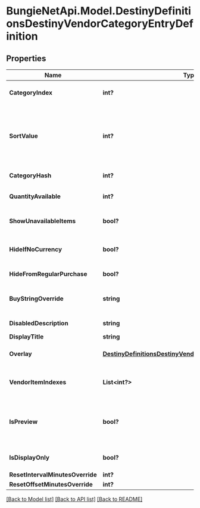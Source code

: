 # BungieNetApi.Model.DestinyDefinitionsDestinyVendorCategoryEntryDefinition
## Properties

Name | Type | Description | Notes
------------ | ------------- | ------------- | -------------
**CategoryIndex** | **int?** | The index of the category in the original category definitions for the vendor. | [optional] 
**SortValue** | **int?** | Used in sorting items in vendors... but there&#39;s a lot more to it. Just go with the order provided in the itemIndexes property on the DestinyVendorCategoryComponent instead, it should be more reliable than trying to recalculate it yourself. | [optional] 
**CategoryHash** | **int?** | The hashed identifier for the category. | [optional] 
**QuantityAvailable** | **int?** | The amount of items that will be available when this category is shown. | [optional] 
**ShowUnavailableItems** | **bool?** | If items aren&#39;t up for sale in this category, should we still show them (greyed out)? | [optional] 
**HideIfNoCurrency** | **bool?** | If you don&#39;t have the currency required to buy items from this category, should the items be hidden? | [optional] 
**HideFromRegularPurchase** | **bool?** | True if this category doesn&#39;t allow purchases. | [optional] 
**BuyStringOverride** | **string** | The localized string for making purchases from this category, if it is different from the vendor&#39;s string for purchasing. | [optional] 
**DisabledDescription** | **string** | If the category is disabled, this is the localized description to show. | [optional] 
**DisplayTitle** | **string** | The localized title of the category. | [optional] 
**Overlay** | [**DestinyDefinitionsDestinyVendorCategoryOverlayDefinition**](DestinyDefinitionsDestinyVendorCategoryOverlayDefinition.md) | If this category has an overlay prompt that should appear, this contains the details of that prompt. | [optional] 
**VendorItemIndexes** | **List<int?>** | A shortcut for the vendor item indexes sold under this category. Saves us from some expensive reorganization at runtime. | [optional] 
**IsPreview** | **bool?** | Sometimes a category isn&#39;t actually used to sell items, but rather to preview them. This implies different UI (and manual placement of the category in the UI) in the game, and special treatment. | [optional] 
**IsDisplayOnly** | **bool?** | If true, this category only displays items: you can&#39;t purchase anything in them. | [optional] 
**ResetIntervalMinutesOverride** | **int?** |  | [optional] 
**ResetOffsetMinutesOverride** | **int?** |  | [optional] 

[[Back to Model list]](../README.md#documentation-for-models) [[Back to API list]](../README.md#documentation-for-api-endpoints) [[Back to README]](../README.md)

